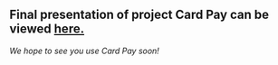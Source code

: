 ## Final presentation of project Card Pay can be viewed [here.](https://www.canva.com/design/DAEC-1YqV8w/45K3mWZZLnPhmB82QDPqsg/view?utm_content=DAEC-1YqV8w&utm_campaign=designshare&utm_medium=link&utm_source=sharebutton)
*We hope to see you use Card Pay soon!*
